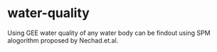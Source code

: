 # water-quality
Using GEE water quality of any water body can be findout using SPM alogorithm proposed by Nechad.et.al.
